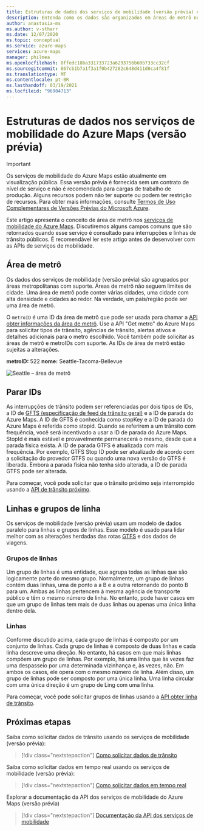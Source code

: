 ```yaml
---
title: Estruturas de dados dos serviços de mobilidade (versão prévia) no Microsoft Azure Maps
description: Entenda como os dados são organizados em áreas de metrô nos serviços de mobilidade do Azure Maps (versão prévia). Veja quais campos armazenam informações sobre as linhas e paradas de trânsito público.
author: anastasia-ms
ms.author: v-stharr
ms.date: 12/07/2020
ms.topic: conceptual
ms.service: azure-maps
services: azure-maps
manager: philmea
ms.openlocfilehash: 8ffedc18ba331733723a6293756b60b733cc32cf
ms.sourcegitcommit: 867cb1b7a1f3a1f0b427282c648d411d0ca4f81f
ms.translationtype: MT
ms.contentlocale: pt-BR
ms.lasthandoff: 03/19/2021
ms.locfileid: "96904713"
---
```

# <a name="data-structures-in-azure-maps-mobility-services-preview"></a>Estruturas de dados nos serviços de mobilidade do Azure Maps (versão prévia) 

> [!IMPORTANT]
> Os serviços de mobilidade do Azure Maps estão atualmente em visualização pública.
> Essa versão prévia é fornecida sem um contrato de nível de serviço e não é recomendada para cargas de trabalho de produção. Alguns recursos podem não ter suporte ou podem ter restrição de recursos. Para obter mais informações, consulte [Termos de Uso Complementares de Versões Prévias do Microsoft Azure](https://azure.microsoft.com/support/legal/preview-supplemental-terms/).



Este artigo apresenta o conceito de área de metrô nos [serviços de mobilidade do Azure Maps](/rest/api/maps/mobility). Discutiremos alguns campos comuns que são retornados quando esse serviço é consultado para interrupções e linhas de trânsito públicos. É recomendável ler este artigo antes de desenvolver com as APIs de serviços de mobilidade.

## <a name="metro-area"></a>Área de metrô

Os dados dos serviços de mobilidade (versão prévia) são agrupados por áreas metropolitanas com suporte. Áreas de metrô não seguem limites de cidade. Uma área de metrô pode conter várias cidades, uma cidade com alta densidade e cidades ao redor. Na verdade, um país/região pode ser uma área de metrô. 

O `metroID` é uma ID da área de metrô que pode ser usada para chamar a [API obter informações da área de metrô](/rest/api/maps/mobility/getmetroareainfopreview). Use a API "Get metro" do Azure Maps para solicitar tipos de trânsito, agências de trânsito, alertas ativos e detalhes adicionais para o metro escolhido. Você também pode solicitar as áreas de metrô e metroIDs com suporte. As IDs de área de metrô estão sujeitas a alterações.

**metroID:** 522   **nome:** Seattle-Tacoma-Bellevue

![Seattle – área de metrô](./media/mobility-service-data-structure/seattle-metro.png)

## <a name="stop-ids"></a>Parar IDs

As interrupções de trânsito podem ser referenciadas por dois tipos de IDs, a ID de [GFTS (especificação de feed de trânsito geral)](http://gtfs.org/) e a ID de parada do Azure Maps. A ID de GFTS é conhecida como stopKey e a ID de parada do Azure Maps é referida como stopid. Quando se referirem a um trânsito com frequência, você será incentivado a usar a ID de parada do Azure Maps. StopId é mais estável e provavelmente permanecerá o mesmo, desde que a parada física exista. A ID de parada GTFS é atualizada com mais frequência. Por exemplo, GTFS Stop ID pode ser atualizado de acordo com a solicitação do provedor GTFS ou quando uma nova versão do GTFS é liberada. Embora a parada física não tenha sido alterada, a ID de parada GTFS pode ser alterada.

Para começar, você pode solicitar que o trânsito próximo seja interrompido usando a [API de trânsito próximo](/rest/api/maps/mobility/getnearbytransitpreview).

## <a name="line-groups-and-lines"></a>Linhas e grupos de linha

Os serviços de mobilidade (versão prévia) usam um modelo de dados paralelo para linhas e grupos de linhas. Esse modelo é usado para lidar melhor com as alterações herdadas das rotas [GTFS](http://gtfs.org/) e dos dados de viagens.


### <a name="line-groups"></a>Grupos de linhas

Um grupo de linhas é uma entidade, que agrupa todas as linhas que são logicamente parte do mesmo grupo. Normalmente, um grupo de linhas contém duas linhas, uma de ponto a a B e a outra retornando do ponto B para um. Ambas as linhas pertencem à mesma agência de transporte público e têm o mesmo número de linha. No entanto, pode haver casos em que um grupo de linhas tem mais de duas linhas ou apenas uma única linha dentro dela.


### <a name="lines"></a>Linhas

Conforme discutido acima, cada grupo de linhas é composto por um conjunto de linhas. Cada grupo de linhas é composto de duas linhas e cada linha descreve uma direção.  No entanto, há casos em que mais linhas compõem um grupo de linhas. Por exemplo, há uma linha que às vezes faz uma despasseio por uma determinada vizinhança e, às vezes, não. Em ambos os casos, ele opera com o mesmo número de linha. Além disso, um grupo de linhas pode ser composto por uma única linha. Uma linha circular com uma única direção é um grupo de Ling com uma linha.

Para começar, você pode solicitar grupos de linhas usando a [API obter linha de trânsito](/rest/api/maps/mobility/gettransitlineinfopreview).


## <a name="next-steps"></a>Próximas etapas

Saiba como solicitar dados de trânsito usando os serviços de mobilidade (versão prévia):

> [!div class="nextstepaction"]
> [Como solicitar dados de trânsito](how-to-request-transit-data.md)

Saiba como solicitar dados em tempo real usando os serviços de mobilidade (versão prévia):

> [!div class="nextstepaction"]
> [Como solicitar dados em tempo real](how-to-request-real-time-data.md)

Explorar a documentação da API dos serviços de mobilidade do Azure Maps (versão prévia)

> [!div class="nextstepaction"]
> [Documentação da API dos serviços de mobilidade](/rest/api/maps/mobility)